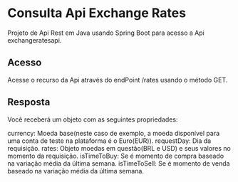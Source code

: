 # Consulta Api Exchange Rates
Projeto de Api Rest em Java usando Spring Boot para acesso a Api exchangeratesapi.

## Acesso
Acesse o recurso da Api através do endPoint /rates usando o método GET.

## Resposta
Você receberá um objeto com as seguintes propriedades:

currency: Moeda base(neste caso de exemplo, a moeda disponível para uma conta de teste na plataforma é o Euro(EUR)).
requestDay: Dia da requisição.
rates: Objeto moedas em questão(BRL e USD) e seus valores no momento da requisição.
isTimeToBuy: Se é momento de compra baseado na variação média da última semana.
isTimeToSell: Se é momento de venda baseado na variação média da última semana.
